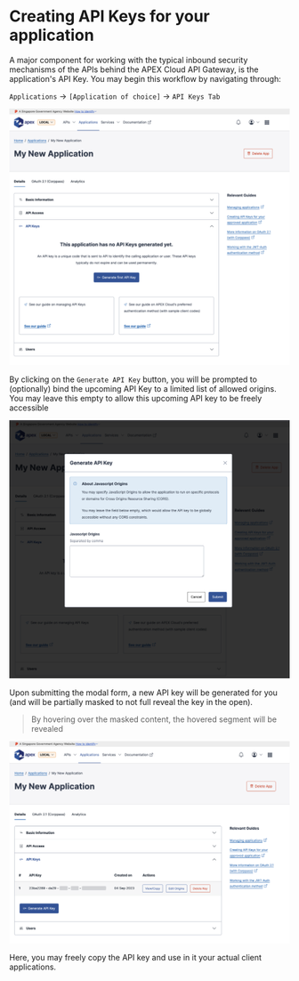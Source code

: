 # Creating API Keys for your application

A major component for working with the typical inbound security mechanisms of the APIs behind the APEX Cloud API Gateway, is the application's API Key.
You may begin this workflow by navigating through:

`Applications` &rarr; `[Application of choice]` &rarr; `API Keys Tab`

![Image](_assets/api-key-1.png)

By clicking on the `Generate API Key` button, you will be prompted to (optionally) bind the upcoming API Key to a limited list of allowed origins.
You may leave this empty to allow this upcoming API key to be freely accessible

![Image](_assets/api-key-2.png)

Upon submitting the modal form, a new API key will be generated for you (and will be partially masked to not full reveal the key in the open).

> By hovering over the masked content, the hovered segment will be revealed

![Image](_assets/api-key-3.png)

Here, you may freely copy the API key and use in it your actual client applications.